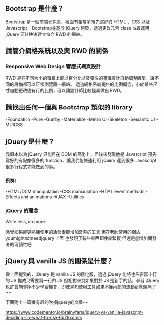## Bootstrap 是什麼？
 
 Bootstrap 是一個前端元件庫，裡面有相當多預先寫好的 HTML 、CSS 以及 Javascript。
 Bootstrap是基於 jQuery 開發，透過更改元素 class 或者運用 jQuery 可以快速建立符合 RWD 的網站。


## 請簡介網格系統以及與 RWD 的關係

### Responsive Web Design 響應式網頁設計

 RWD 是在不同大小的螢幕上能以百分比以及彈性的畫面設計自動調整版型，讓不同的設備都可以正常瀏覽同一網站。
 透過網格系統提供的比例概念，小於某些尺寸自動更改佔有行的比例，可以讓設計師比較輕易做出 RWD。


## 請找出任何一個與 Bootstrap 類似的 library
 
 -Foundation
 -Pure
 -Gumby
 -Materialize
 -Metro UI
 -Skeleton
 -Semantic UI
 -MUICSS

## jQuery 是什麼？
 
 我原本以為 jQuery 只能用在 DOM 的簡化上，但後來發現他是 Javascript 預先寫好的有點像很多的 function，讓我們能快速利用 jQuery 達到很多 Javascript 很多行程式才能做到的事。
 
 ### 例如

 -HTML/DOM manipulation
 -CSS manipulation
 -HTML event methods
 -Effects and animations
 -AJAX
 -Utilities

 ### jQuery 的理念
 Write less, do more

 感覺如果能更熟練使用的話會很能增加效率的工具
 但在老師常用的網站 youmightnotneedjquery 上面
 也發現了有些東西即使較繁複
 但還是能增加開發者的可讀性吧!

## jQuery 與 vanilla JS 的關係是什麼？

 像上面提到的，jQuery 是 vanilla JS 的簡化版，透過 jQuery 能將也許要寫十行的 JS 變成只需要寫一行的 JS
 但相對來說如果對於 JS 是新手的話，學習 jQuery 也許會剝奪掉不少學習機會，即使熟知使用工具如果不懂內部的流動那就頭痛了~~
 
 下面附上一篇蠻有趣的吹捧jquery的文章~~

 https://www.codementor.io/brainyfarm/jquery-vs-vanilla-javascript-deciding-on-what-to-use-6b79xdmrv


